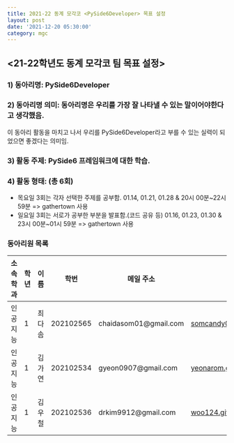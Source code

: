 ```yaml
---
title: 2021-22 동계 모각코 <PySide6Developer> 목표 설정
layout: post
date: '2021-12-20 05:30:00'
category: mgc
---
```


## <21-22학년도 동계 모각코 팀 목표 설정>

### 1) 동아리명: PySide6Developer
### 2) 동아리명 의미: 동아리명은 우리를 가장 잘 나타낼 수 있는 말이어야한다고 생각했음.
이 동아리 활동을 마치고 나서 우리를 PySide6Developer라고
부를 수 있는 실력이 되었으면 좋겠다는 의미임.

### 3) 활동 주제: PySide6 프레임워크에 대한 학습.
### 4) 활동 형태: (총 6회)
 - 목요일 3회는 각자 선택한 주제를 공부함.
01.14, 01.21, 01.28 & 20시 00분~22시 59분 => gathertown 사용
 - 일요일 3회는 서로가 공부한 부분을 발표함.(코드 공유 등)
01.16, 01.23, 01.30 & 23시 00분~01시 59분 => gathertown 사용

<h3 id="동아리원-목록">동아리원 목록</h3>

<table>
  <thead>
    <tr>
      <th>소속학과</th>
      <th>학년</th>
      <th>이름</th>
      <th>학번</th>
      <th>메일 주소</th>
      <th>블로그 주소</th>
    </tr>
  </thead>
  <tbody>
    <tr>
      <td>인공지능</td>
      <td>1</td>
      <td>최다솜</td>
      <td>202102565</td>
      <td>chaidasom01@gmail.com</td>
      <td><a href="https://somcandy08.github.io/categories.html">somcandy08.github.io/categories.html</a></td>
    </tr>
    <tr>
      <td>인공지능</td>
      <td>1</td>
      <td>김가연</td>
      <td>202102534</td>
      <td>gyeon0907@gmail.com</td>
      <td><a href="https://yeonarom.github.io/categories.html">yeonarom.github.io/categories.html</a></td>
    </tr>
    <tr>
      <td>인공지능</td>
      <td>1</td>
      <td>김우철</td>
      <td>202102536</td>
      <td>drkim9912@gmail.com</td>
      <td><a href="https://woo124.github.io/categories.html">woo124.github.io/categories.html</a></td>
    </tr>
  </tbody>
</table>
